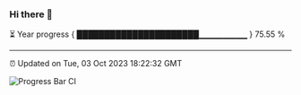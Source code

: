 ### Hi there 👋

⏳ Year progress { ██████████████████████▁▁▁▁▁▁▁▁ } 75.55 %

---

⏰ Updated on Tue, 03 Oct 2023 18:22:32 GMT

![Progress Bar CI](https://github.com/ZhaoGui/ZhaoGui/workflows/Progress%20Bar%20CI/badge.svg)
